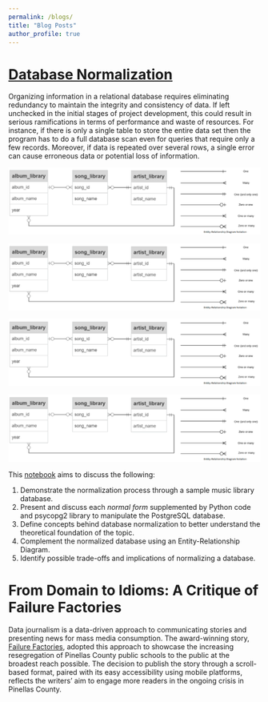```yaml
---
permalink: /blogs/
title: "Blog Posts"
author_profile: true
---
```


# [Database Normalization](https://github.com/cpmalenab/database_normalization)

Organizing information in a relational database requires eliminating redundancy to maintain the integrity and consistency of data. If left unchecked in the initial stages of project development, this could result in serious ramifications in terms of performance and waste of resources. For instance, if there is only a single table to store the entire data set then the program has to do a full database scan even for queries that require only a few records. Moreover, if data is repeated over several rows, a single error can cause erroneous data or potential loss of information.

![music_schema](./images/music_schema.PNG)

![music_schema](/images/music_schema.PNG)

![music_schema](/images/music_schema.png)

![music_schema](../images/music_schema.png)

This [notebook](https://nbviewer.org/github/cpmalenab/database_normalization/blob/main/Creating%20Normalized%20Tables.ipynb) aims to discuss the following:

1. Demonstrate the normalization process through a sample music library database.
2. Present and discuss each *normal form* supplemented by Python code and psycopg2 library to manipulate the PostgreSQL database.
3. Define concepts behind database normalization to better understand the theoretical foundation of the topic.
4. Complement the normalized database using an Entity-Relationship Diagram.
5. Identify possible trade-offs and implications of normalizing a database.

# From Domain to Idioms: A Critique of Failure Factories

Data journalism is a data-driven approach to communicating stories and presenting news for mass media consumption. The award-winning story, [Failure Factories](), adopted this approach to showcase the increasing resegregation of Pinellas County public schools to the public at the broadest reach possible. The decision to publish the story through a scroll-based format, paired with its easy accessibility using mobile platforms, reflects the writers’ aim to engage more readers in the ongoing crisis in Pinellas County.
